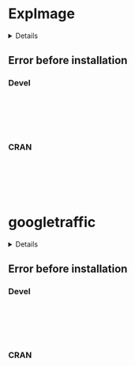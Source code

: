 # ExpImage

<details>

* Version: 
* GitHub: https://github.com/stuart-morrison/schemr
* Source code: NA
* Number of recursive dependencies: 0

</details>

## Error before installation

### Devel

```






```
### CRAN

```






```
# googletraffic

<details>

* Version: 
* GitHub: https://github.com/stuart-morrison/schemr
* Source code: NA
* Number of recursive dependencies: 0

</details>

## Error before installation

### Devel

```






```
### CRAN

```






```
